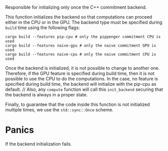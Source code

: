 Responsible for initializing only once the C++ commitment backend.

This function initializes the backend so that computations
can proceed either in the CPU or in the GPU. The backend
type must be specified during `build` time using the following flags:

```text
cargo build --features pip-cpu # only the pippenger commitment CPU is used
cargo build --features naive-gpu # only the naive commitment GPU is used
cargo build --features naive-cpu # only the naive commitment CPU is used
```

Once the backend is initialized, it is not possible to change to
another one. Therefore, if the GPU feature is specified during build time,
then it is not possible to use the CPU to do the computations. 
In the case, no feature is specified during build time, 
the backend will initialize with the pip-cpu as default.
//
Also, any `compute` function will call this `init_backend`
securing that the backend is always in a proper state.
 
Finally, to guarantee that the code inside this function is not
initialized multiple times, we use the `std::sync::Once` scheme.

# Panics

If the backend initialization fails.
